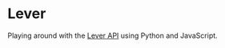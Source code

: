# Lever
Playing around with the [Lever API](https://github.com/lever/postings-api) using Python and JavaScript.
